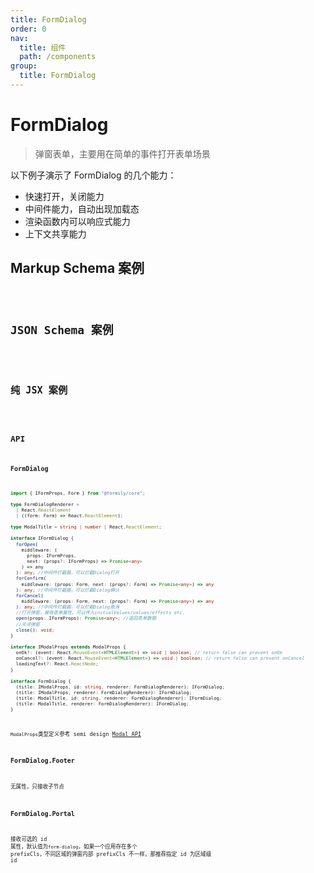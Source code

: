 ```yaml
---
title: FormDialog
order: 0
nav:
  title: 组件
  path: /components
group:
  title: FormDialog
---
```


# FormDialog

> 弹窗表单，主要用在简单的事件打开表单场景

以下例子演示了 FormDialog 的几个能力：

- 快速打开，关闭能力
- 中间件能力，自动出现加载态
- 渲染函数内可以响应式能力
- 上下文共享能力

## Markup Schema 案例

<code src="./demo/index_1.tsx" />

## JSON Schema 案例

<code src="./demo/index_2.tsx" />

## 纯 JSX 案例

<code src="./demo/index_3.tsx" />

## API

### FormDialog

```typescript
import { IFormProps, Form } from "@formily/core";

type FormDialogRenderer =
  | React.ReactElement
  | ((form: Form) => React.ReactElement);

type ModalTitle = string | number | React.ReactElement;

interface IFormDialog {
  forOpen(
    middleware: (
      props: IFormProps,
      next: (props?: IFormProps) => Promise<any>
    ) => any
  ): any; //中间件拦截器，可以拦截Dialog打开
  forConfirm(
    middleware: (props: Form, next: (props?: Form) => Promise<any>) => any
  ): any; //中间件拦截器，可以拦截Dialog确认
  forCancel(
    middleware: (props: Form, next: (props?: Form) => Promise<any>) => any
  ): any; //中间件拦截器，可以拦截Dialog取消
  //打开弹窗，接收表单属性，可以传入initialValues/values/effects etc.
  open(props: IFormProps): Promise<any>; //返回表单数据
  //关闭弹窗
  close(): void;
}

interface IModalProps extends ModalProps {
  onOk?: (event: React.MouseEvent<HTMLElement>) => void | boolean; // return false can prevent onOk
  onCancel?: (event: React.MouseEvent<HTMLElement>) => void | boolean; // return false can prevent onCancel
  loadingText?: React.ReactNode;
}

interface FormDialog {
  (title: IModalProps, id: string, renderer: FormDialogRenderer): IFormDialog;
  (title: IModalProps, renderer: FormDialogRenderer): IFormDialog;
  (title: ModalTitle, id: string, renderer: FormDialogRenderer): IFormDialog;
  (title: ModalTitle, renderer: FormDialogRenderer): IFormDialog;
}
```

`ModalProps`类型定义参考 semi design [Modal API](https://semi.design/zh-CN/show/modal)

### FormDialog.Footer

无属性，只接收子节点

### FormDialog.Portal

接收可选的 id 属性，默认值为`form-dialog`，如果一个应用存在多个 prefixCls，不同区域的弹窗内部 prefixCls 不一样，那推荐指定 id 为区域级 id
